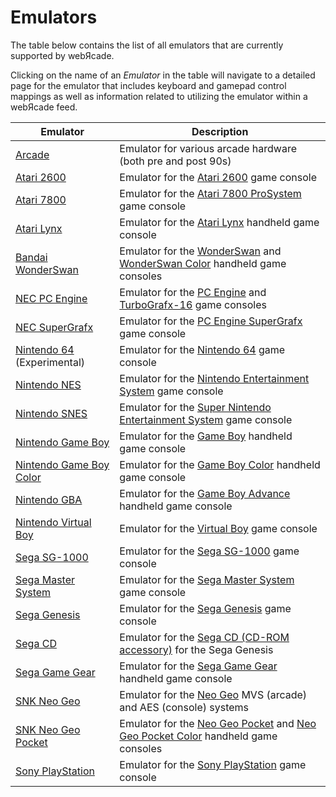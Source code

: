 # Emulators

The table below contains the list of all emulators that are currently supported by webЯcade.

Clicking on the name of an *Emulator* in the table will navigate to a detailed page for the emulator that includes keyboard and gamepad control mappings as well as information related to utilizing the emulator within a webЯcade feed.

| __Emulator__ | __Description__ |
|----------|------|
| [Arcade](arcade/index.md) | Emulator for various arcade hardware (both pre and post 90s) |
| [Atari 2600](2600/index.md) | Emulator for the [Atari 2600](https://en.wikipedia.org/wiki/Atari_2600) game console |
| [Atari 7800](7800/index.md) | Emulator for the [Atari 7800 ProSystem](https://en.wikipedia.org/wiki/Atari_7800) game console |
| [Atari Lynx](lynx/index.md) | Emulator for the [Atari Lynx](https://en.wikipedia.org/wiki/Atari_Lynx) handheld game console |
| [Bandai WonderSwan](ws/index.md) | Emulator for the [WonderSwan](https://en.wikipedia.org/wiki/WonderSwan) and [WonderSwan Color](https://en.wikipedia.org/wiki/WonderSwan) handheld game consoles |
| [NEC PC Engine](pce/index.md) | Emulator for the [PC Engine](https://en.wikipedia.org/wiki/TurboGrafx-16) and [TurboGrafx-16](https://en.wikipedia.org/wiki/TurboGrafx-16) game consoles |
| [NEC SuperGrafx](sgx/index.md) | Emulator for the [PC Engine SuperGrafx](https://en.wikipedia.org/wiki/PC_Engine_SuperGrafx) game console |
| [Nintendo 64](n64/index.md) (Experimental) | Emulator for the [Nintendo 64](https://en.wikipedia.org/wiki/Nintendo_64) game console |
| [Nintendo NES](nes/index.md) | Emulator for the [Nintendo Entertainment System](https://en.wikipedia.org/wiki/Nintendo_Entertainment_System) game console |
| [Nintendo SNES](snes/index.md) |  Emulator for the [Super Nintendo Entertainment System](https://en.wikipedia.org/wiki/Super_Nintendo_Entertainment_System) game console |
| [Nintendo Game Boy](gb/index.md) |  Emulator for the [Game Boy](https://en.wikipedia.org/wiki/Game_Boy) handheld game console |
| [Nintendo Game Boy Color](gbc/index.md) |  Emulator for the [Game Boy Color](https://en.wikipedia.org/wiki/Game_Boy_Color) handheld game console |
| [Nintendo GBA](gba/index.md) |  Emulator for the [Game Boy Advance](https://en.wikipedia.org/wiki/Game_Boy_Advance) handheld game console |
| [Nintendo Virtual Boy](vb/index.md) |  Emulator for the  [Virtual Boy](https://en.wikipedia.org/wiki/Virtual_Boy) game console |
| [Sega SG-1000](sg1000/index.md) | Emulator for the [Sega SG-1000](https://en.wikipedia.org/wiki/SG-1000) game console |
| [Sega Master System](mastersystem/index.md) | Emulator for the [Sega Master System](https://en.wikipedia.org/wiki/Master_System) game console |
| [Sega Genesis](genesis/index.md) | Emulator for the [Sega Genesis](https://en.wikipedia.org/wiki/Sega_Genesis) game console |
| [Sega CD](segacd/index.md) | Emulator for the [Sega CD (CD-ROM accessory)](https://en.wikipedia.org/wiki/Sega_CD) for the Sega Genesis |
| [Sega Game Gear](gamegear/index.md) | Emulator for the [Sega Game Gear](https://en.wikipedia.org/wiki/Game_Gear) handheld game console |
| [SNK Neo Geo](neogeo/index.md) | Emulator for the [Neo Geo](https://en.wikipedia.org/wiki/Neo_Geo_(system)) MVS (arcade) and AES (console) systems |
| [SNK Neo Geo Pocket](ngp/index.md) | Emulator for the [Neo Geo Pocket](https://en.wikipedia.org/wiki/Neo_Geo_Pocket) and [Neo Geo Pocket Color](https://en.wikipedia.org/wiki/Neo_Geo_Pocket_Color) handheld game consoles |
| [Sony PlayStation](psx/index.md) | Emulator for the [Sony PlayStation](https://en.wikipedia.org/wiki/PlayStation_(console)) game console |

